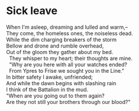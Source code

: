 # Sick leave

When I'm asleep, dreaming and lulled and warm,–   
They come, the homeless ones, the noiseless dead.  
While the dim charging breakers of the storm  
Bellow and drone and rumble overhead,  
Out of the gloom they gather about my bed.  
&nbsp;&nbsp;They whisper to my heart; their thoughts are mine.  
&nbsp;&nbsp;"Why are you here with all your watches ended?  
&nbsp;&nbsp;From Ypres to Frise we sought you in the Line."  
In bitter safety I awake, unfriended;  
And while the dawn begins with slashing rain  
I think of the Battalion in the mud.  
"When are you going out to them again?  
Are they not still your brothers through our blood?"  
